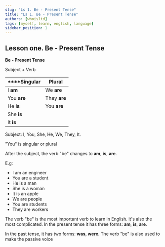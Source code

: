 ```yaml
---
slug: "Ls 1. Be - Present Tense"
title: "Ls 1. Be - Present Tense"
authors: [whoisltd]
tags: [myself, learn, english, language]
sidebar_position: 1
---
```


## Lesson one. Be - Present Tense

**Be - Present Tense**

Subject + Verb

| ****Singular | Plural       |
| ------------ | ------------ |
| I **am**     | We **are**   |
| You **are**  | They **are** |
| He **is**    | You **are**  |
| She **is**   |              |
| It **is**    |              |

Subject: I, You, She, He, We, They, It.

"You" is singular or plural

After the subject, the verb "be" changes to **am**, **is**, **are**.

E.g:

- I am an engineer
- You are a student
- He is a man
- She is a woman
- It is an apple
- We are people
- You are students
- They are workers

The verb "be" is the most important verb to learn in English. It's also the most complicated. In the present tense it has three forms: **am**, **is**, **are**.

In the past tense, it has two forms: **was**, **were**. The verb "be" is also used to make the passive voice